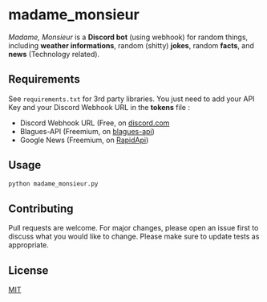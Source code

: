 # madame_monsieur
*Madame, Monsieur* is a **Discord bot** (using webhook) for random things, including **weather informations**, random (shitty) **jokes**, random **facts**, and **news** (Technology related).

## Requirements
See  ```requirements.txt``` for 3rd party libraries.
You just need to add your API Key and your Discord Webhook URL in the **tokens** file :
- Discord Webhook URL (Free, on [discord.com](https://discord.com)
- Blagues-API (Freemium, on [blagues-api](https://www.blagues-api.fr))
- Google News (Freemium, on [RapidApi](https://rapidapi.com/ubillarnet/api/google-news1/))

## Usage 
```py
python madame_monsieur.py
```

## Contributing
Pull requests are welcome. For major changes, please open an issue first to discuss what you would like to change.
Please make sure to update tests as appropriate.

## License
[MIT](https://choosealicense.com/licenses/mit/)
